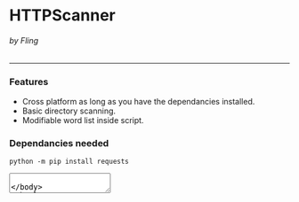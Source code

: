 # HTTPScanner
###### by Fling
---
### Features
- Cross platform as long as you have the dependancies installed.
- Basic directory scanning.
- Modifiable word list inside script.
### Dependancies needed
```
python -m pip install requests
```
<textarea>